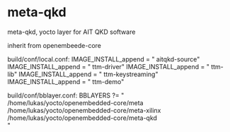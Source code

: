 # meta-qkd
meta-qkd, yocto layer for AIT QKD software


inherit from openembeede-core


build/conf/local.conf:
IMAGE_INSTALL_append = " aitqkd-source"
IMAGE_INSTALL_append = " ttm-driver"
IMAGE_INSTALL_append = " ttm-lib"
IMAGE_INSTALL_append = " ttm-keystreaming"
IMAGE_INSTALL_append = " ttm-demo"


build/conf/bblayer.conf:
BBLAYERS ?= " \
  /home/lukas/yocto/openembedded-core/meta \
  /home/lukas/yocto/openembedded-core/meta-xilinx \
  /home/lukas/yocto/openembedded-core/meta-qkd \
  "
